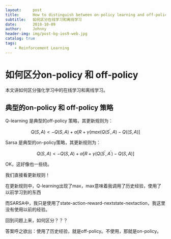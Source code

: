 ```yaml
---
layout:     post
title:      How to distinguish between on-policy learning and off-policy learning ?
subtitle:   如何区分在线学习和离线学习
date:       2018-10-09
author:     Johnny
header-img: img/post-bg-ios9-web.jpg
catalog: true
tags:
    - Reinforcement Learning
---
```


# 如何区分on-policy 和 off-policy
  本文讲如何区分强化学习中的在线学习和离线学习。

## 典型的on-policy 和 off-policy 策略

Q-learning 是典型的off-policy 策略，其更新规则为：
	
$$
Q\left(S,A\right) <- Q\left(S,A\right) + \alpha\left[R+\gamma\left(max\left(Q\left(S^',A\right)-Q(\left(S,A\right)\right]
$$

Sarsa 是典型的on-policy策略，其更新规则为：

$$
Q\left(S,A\right) <- Q\left(S,A\right) + \alpha\left[R+\gamma\left(Q\left(S^',A^'\right)-Q\left(S,A\right)\right]
$$


OK，这好像也一些绕。

我们直接看更新规则！

在更新规则中，Q-learning出现了max，max意味着我调用了历史经验，使用了以前学习到的东西

而SARSA中，我只是使用了state-action-reward-nextstate-nextaction，我这里没有使用以前的经验。

回到问题上来，如何区分？？？

答案呼之欲出：使用了历史经验，就是off-policy。不使用，那就是on-policy。








